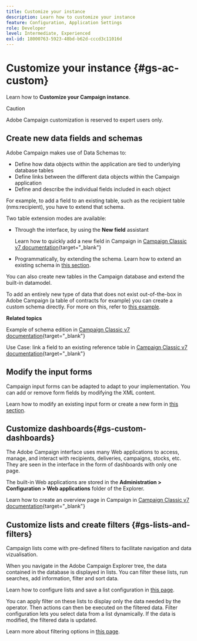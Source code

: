```yaml
---
title: Customize your instance
description: Learn how to customize your instance
feature: Configuration, Application Settings
role: Developer
level: Intermediate, Experienced
exl-id: 18000763-5923-48bd-b62d-cccd3c11016d
---
```

# Customize your instance {#gs-ac-custom}

Learn how to **Customize your Campaign instance**.

>[!CAUTION]
>
>Adobe Campaign customization is reserved to expert users only. 

## Create new data fields and schemas

Adobe Campaign makes use of Data Schemas to:

* Define how data objects within the application are tied to underlying database tables
* Define links between the different data objects within the Campaign application
* Define and describe the individual fields included in each object

For example, to add a field to an existing table, such as the recipient table (nms:recipient), you have to extend that schema. 

Two table extension modes are available:

* Through the interface, by using the **New field** assistant

    Learn how to quickly add a new field in Campaign in [Campaign Classic v7 documentation](https://experienceleague.adobe.com/docs/campaign-classic/using/configuring-campaign-classic/editing-schemas/new-field-wizard.html#configuring-campaign-classic){target="_blank"}

* Programmatically, by extending the schema. Learn how to extend an existing schema in [this section](../dev/extend-schema.md).

You can also create new tables in the Campaign database and extend the built-in datamodel.

To add an entirely new type of data that does not exist out-of-the-box in Adobe Campaign (a table of contracts for example) you can create a custom schema directly. For more on this, refer to [this example](../dev/create-schema.md#example--creating-a-contract-table).

**Related topics**

Example of schema edition in [Campaign Classic v7 documentation](https://experienceleague.adobe.com/docs/campaign-classic/using/configuring-campaign-classic/editing-schemas/examples-of-schemas-edition.html#configuring-campaign-classic){target="_blank"}

Use Case: link a field to an existing reference table in [Campaign Classic v7 documentation](https://experienceleague.adobe.com/docs/campaign-classic/using/configuring-campaign-classic/editing-schemas/examples-of-schemas-edition.html#uc-link){target="_blank"}


## Modify the input forms

Campaign input forms can be adapted to adapt to your implementation. You can add or remove form fields by modifying the XML content.

Learn how to modify an existing input form or create a new form in [this section](../dev/forms.md).

## Customize dashboards{#gs-custom-dashboards}

The Adobe Campaign interface uses many Web applications to access, manage, and interact with recipients, deliveries, campaigns, stocks, etc. They are seen in the interface in the form of dashboards with only one page.

The built-in Web applications are stored in the **Administration > Configuration > Web applications** folder of the Explorer.

Learn how to create an overview page in Campaign in [Campaign Classic v7 documentation](https://experienceleague.adobe.com/docs/campaign-classic/using/designing-content/web-applications/use-cases--creating-overviews.html#creating-a-single-page-web-application){target="_blank"}


## Customize lists and create filters {#gs-lists-and-filters}

Campaign lists come with pre-defined filters to facilitate navigation and data vizualisation. 

When you navigate in the Adobe Campaign Explorer tree, the data contained in the database is displayed in lists. You can filter these lists, run searches, add information, filter and sort data.

Learn how to configure lists and save a list configuration in [this page](../start/campaign-ui.md).

You can apply filter on these lists to display only the data needed by the operator. Then actions can then be executed on the filtered data. Filter configuration lets you select data from a list dynamically. If the data is modified, the filtered data is updated.

Learn more about filtering options in [this page](../audiences/create-filters.md).
